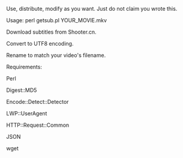 Use, distribute, modify as you want.
Just do not claim you wrote this.



Usage: perl getsub.pl YOUR_MOVIE.mkv


Download subtitles from Shooter.cn.

Convert to UTF8 encoding.

Rename to match your video's filename.

Requirements:

Perl

Digest::MD5

Encode::Detect::Detector

LWP::UserAgent

HTTP::Request::Common

JSON

wget
